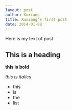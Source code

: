 ```yaml
---
layout: post
author: Xuxiang
title: Xuxiang's first post
date: 2014-01-08
---
```


Here is my text of post.

## This is a heading

**this is bold**

*this is italics*

* this
* is
* the
* list

